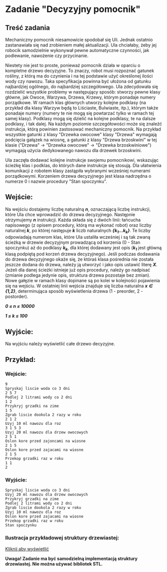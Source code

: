 # Zadanie "Decyzyjny pomocnik"

## Treść zadania

Mechaniczny pomocnik niesamowicie spodobał się Uli. Jednak ostatnio zastanawiała się nad zrobieniem małej aktualizacji. Ula chciałaby, żeby jej robocik samodzielnie wykonywał pewne automatyczne czynności, jak podlewanie, nawożenie czy przycinanie.

Niestety nie jest to proste, ponieważ pomocnik działa w oparciu o kompletne drzewo decyzyjne. To znaczy, robot musi rozpoznać gatunek rośliny, z którą ma do czynienia i na tej podstawie użyć określonej ilości wody czy nawozu. Taka specyfikacja powinna być ułożona od gatunku najbardziej ogólnego, do najbardziej szczegółowego. Ula zdecydowała się rozdzielić wszystkie problemy w następujący sposób: stworzy pewne klasy główne, jak Owoce, Warzywa, Drzewa, Krzewy, którym ponadaje numery porządkowe. W ramach klas głównych utworzy kolejne podklasy (na przykład dla klasy Warzyw będą to Liściaste, Bulwiaste, itp.), którym także ponadaje numery (numery te nie mogą się powtarzać tylko w ramach tej samej klasy). Podklasy mogą się dzielić na kolejne podklasy, te na dalsze podklasy, i tak dalej. Na każdym poziomie szczegółowości może się znaleźć instrukcja, którą powinien zastosować mechaniczny pomocnik. Na przykład wszystkie gatunki z klasy "Drzewka owocowe" klasy "Drzewa" wymagają podcięcia gałązek na wiosnę, a gatunki z klasy "Drzewa brzoskwini" w tej klasie ("Drzewa" -> "Drzewka owocowe" -> "Drzewka brzoskwiniowe") wymagają użycia dedykowanego nawozu dla drzewek brzoskwini.

Ula zaczęła dodawać kolejne instrukcje swojemu pomocnikowi, wskazując ścieżkę klas i podklas, do których dane instrukcje się stosują. Dla ułatwienia komunikacji z robotem klasy zastąpiła wybranymi wcześniej numerami porządkowymi. Korzeniem drzewa decyzyjnego jest klasa nadrzędna o numerze 0 i nazwie procedury "Stan spoczynku".

## Wejście:
Na wejściu dostajemy liczbę naturalną ***n***, oznaczającą liczbę instrukcji, które Ula chce wprowadzić do drzewa decyzyjnego. Następnie otrzymujemy ***n*** instrukcji. Każda składa się z dwóch linii: łańcucha napisowego (z opisem procedury, którą ma wykonać robot) oraz liczby naturalnej ***k***, po której następuje ***k*** liczb naturalnych ***{k<sub>1</sub>...k<sub>k</sub>}***. Te liczby odpowiadają numerom klas, które Ula ustaliła wcześniej i są tak zwaną ścieżką w drzewie decyzyjnym prowadzącą od korzenia (0 - Stan spoczynku) aż do podklasy ***k<sub>k</sub>***, dla której dodawany jest opis (***k<sub>1</sub>*** jest główną klasą podpiętą pod korzeń drzewa decyzyjnego). Jeśli podczas dodawania do drzewa decyzyjnego okaże się, że któraś klasa pośrednia nie została jeszcze dodana do drzewa, należy ją utworzyć i jako opis ustawić literę ***X***. Jeżeli dla danej ścieżki istnieje już opis procedury, należy go nadpisać (zmianie podlega jedynie opis, struktura drzewa pozostaje bez zmian). Nowe gałęzie w ramach klasy dopinane są po kolei w kolejności pojawienia się na wejściu. W ostatniej linii wejścia znajduje się liczba naturalna ***x ∈ {1,2}***, determinująca sposób wyświetlenia drzewa (1 - preorder, 2 - postorder).

***0 ≤ n ≤ 10000***

***1 ≤ k ≤ 100***

## Wyjście:
Na wyjściu należy wyświetlić całe drzewo decyzyjne.

## Przykład:
### Wejście:
```
9
Spryskaj liscie woda co 3 dni
2 5 7
Podlej 2 litrami wody co 2 dni
1 2
Przykryj grzadki na zime
1 5
Zgrab liscie dookola 2 razy w roku
2 1 2
Uzyj 10 ml nawozu dla roz
3 1 5 3
Uzyj 20 ml nawozu dla drzew owocowych
2 5 1
Oslon kore przed zajoncami na wiosne
2 1 5
Oslon kore przed zajacami na wiosne
2 1 5
Przekop grzadki raz w roku
1 1
2
```
### Wyjście:
```
Spryskaj liscie woda co 3 dni
Uzyj 20 ml nawozu dla drzew owocowych
Przykryj grzadki na zime
Podlej 2 litrami wody co 2 dni
Zgrab liscie dookola 2 razy w roku
Uzyj 10 ml nawozu dla roz
Oslon kore przed zajacami na wiosne
Przekop grzadki raz w roku
Stan spoczynku
```

### Ilustracja przykładowej struktury drzewiastej:
[Kliknij aby wyświetlić](https://drive.google.com/file/d/1etA5kgscIFqbPpEtMbMGxYxjrU6Ydct1/view?usp=sharing)

**Uwaga! Zadanie ma być samodzielną implementacją struktury drzewiastej. Nie można używać bibliotek STL.**